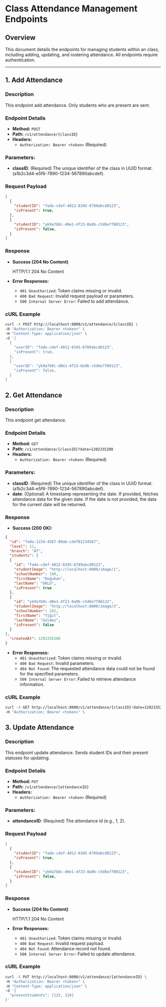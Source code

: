 # Class Attendance Management Endpoints

## Overview

This document details the endpoints for managing students within an class, including adding, updating, and rostering attendance. All endpoints require authentication.

---

## 1. Add Attendance

### **Description**

This endpoint add attendance.
Only students who are present are sent.

### **Endpoint Details**

- **Method:** `POST`
- **Path:** `/v1/attendance/{classID}`
- **Headers:**
  - `Authorization: Bearer <token>` (Required)
 
### **Parameters**:
- **classID**: (Required) The unique identifier of the class in UUID format. (a1b2c3d4-e5f6-7890-1234-567890abcdef).
 
### **Request Payload**

```json
[
  {
    "studentID": "fado-cdef-4012-8345-6789abcd0123",
    "isPresent": true,
  },
  {
    "studentID": "yk9a7b8c-d0e1-4f23-8a9b-c5d6e7f80123",
    "isPresent": false,
  }  
]
```

### **Response**

- **Success (204 No Content)**

  HTTP/1.1 204 No Content

- **Error Responses:**
  - `401 Unauthorized`: Token claims missing or invalid.
  - `400 Bad Request`: Invalid request payload or parameters.
  - `500 Internal Server Error`: Failed to add attendance.
 
### **cURL Example**

```bash
curl -X POST http://localhost:8000/v1/attendance/{classID} \
-H "Authorization: Bearer <token>" \
-H "Content-Type: application/json" \
-d '[
  {
    "userID": "fado-cdef-4012-8345-6789abcd0123",
    "isPresent": true,
  },
  {
    "userID": "yk9a7b8c-d0e1-4f23-8a9b-c5d6e7f80123",
    "isPresent": false,
  }  
]
```

## 2. Get Attendance

### **Description**

This endpoint get attendance.

### **Endpoint Details**

- **Method:** `GET`
- **Path:** `/v1/attendance/{classID}?date=1202335200`
- **Headers:**
  - `Authorization: Bearer <token>` (Required)

### **Parameters**:
- **classID**: (Required) The unique identifier of the class in UUID format. (a1b2c3d4-e5f6-7890-1234-567890abcdef).
- **date**: (Optional) A timestamp representing the date. If provided, fetches attendance data for the given date. If the date is not provided, the data for the current date will be returned.

### **Response**

- **Success (200 OK):**

```json
{
  "id": "fado-1234-4567-89ab-cdef01234567",
  "level": 11,
  "branch": "AT",
  "students": [
  {
    "id": "fado-cdef-4012-8345-6789abcd0123",
    "studentImage": "http://localhost:8000/image/1",
    "schoolNumber": 100,
    "firstName": "Doğukan",
    "lastName": "OKLU",
    "isPresent": true
  },
  {
    "id": "yk9a7b8c-d0e1-4f23-8a9b-c5d6e7f80123",
    "studentImage": "http://localhost:8000/image/2",
    "schoolNumber": 101,
    "firstName": "Yiğit",
    "lastName": "Gülmez",
    "isPresent": false
  }
],
  "createdAt": 1202335200
}
```

- **Error Responses:**
  - `401 Unauthorized`: Token claims missing or invalid.
  - `400 Bad Request`: Invalid parameters.
  - `404 Not Found`: The requested attendance data could not be found for the specified parameters.
  - `500 Internal Server Error`: Failed to retrieve attendance information.

### **cURL Example**

```bash
curl -X GET http://localhost:8000/v1/attendance/{classID}?date=1202335200 \
-H "Authorization: Bearer <token>" \
```

## 3. Update Attendance

### **Description**

This endpoint update attendance. 
Sends student IDs and their present statuses for updating.

### **Endpoint Details**

- **Method:** `PUT`
- **Path:** `/v1/attendance/{attendanceID}`
- **Headers:**
  - `Authorization: Bearer <token>` (Required)

### **Parameters**:
- **attendanceID**: (Required) The attendance id (e.g., 1, 2).

### **Request Payload**

```json
[
  {
    "studentID": "fado-cdef-4012-8345-6789abcd0123",
    "isPresent": true,
  },
  {
    "studentID": "yk9a7b8c-d0e1-4f23-8a9b-c5d6e7f80123",
    "isPresent": false,
  }  
]
```

### **Response**

- **Success (204 No Content)**

  HTTP/1.1 204 No Content

- **Error Responses:**
  - `401 Unauthorized`: Token claims missing or invalid.
  - `400 Bad Request`: Invalid request payload.
  - `404 Not Found`: Attendance record not found.
  - `500 Internal Server Error`: Failed to update attendance.
 
### **cURL Example**

```bash
curl -X PUT http://localhost:8000/v1/attendance/{attendanceID} \
-H "Authorization: Bearer <token>" \
-H "Content-Type: application/json" \
-d '{
  "presentStudents": [123, 124]
}'
```